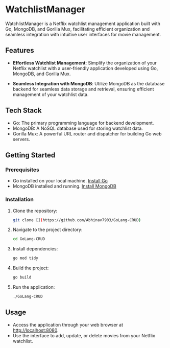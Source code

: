 # WatchlistManager

WatchlistManager is a Netflix watchlist management application built with Go, MongoDB, and Gorilla Mux, facilitating efficient organization and seamless integration with intuitive user interfaces for movie management.

## Features

- **Effortless Watchlist Management**: Simplify the organization of your Netflix watchlist with a user-friendly application developed using Go, MongoDB, and Gorilla Mux.
  
- **Seamless Integration with MongoDB**: Utilize MongoDB as the database backend for seamless data storage and retrieval, ensuring efficient management of your watchlist data.

## Tech Stack

- Go: The primary programming language for backend development.
- MongoDB: A NoSQL database used for storing watchlist data.
- Gorilla Mux: A powerful URL router and dispatcher for building Go web servers.

## Getting Started

### Prerequisites

- Go installed on your local machine. [Install Go](https://golang.org/doc/install)
- MongoDB installed and running. [Install MongoDB](https://docs.mongodb.com/manual/installation/)

### Installation

1. Clone the repository:

    ```bash
    git clone [](https://github.com/Abhinav7903/GoLang-CRUD)
    ```

2. Navigate to the project directory:

    ```bash
    cd GoLang-CRUD
    ```

3. Install dependencies:

    ```bash
    go mod tidy
    ```

4. Build the project:

    ```bash
    go build
    ```

5. Run the application:

    ```bash
    ./GoLang-CRUD
    ```

## Usage

- Access the application through your web browser at [http://localhost:8080](http://localhost:8080).
- Use the interface to add, update, or delete movies from your Netflix watchlist.

